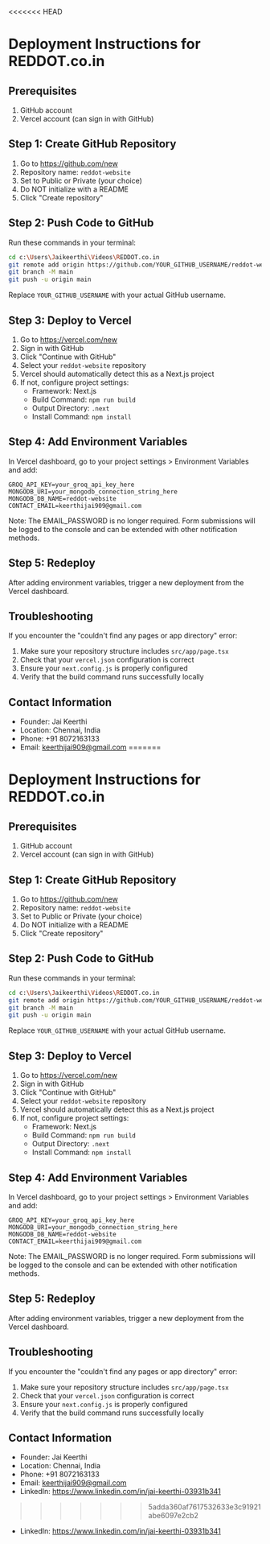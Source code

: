 <<<<<<< HEAD
# Deployment Instructions for REDDOT.co.in

## Prerequisites
1. GitHub account
2. Vercel account (can sign in with GitHub)

## Step 1: Create GitHub Repository
1. Go to https://github.com/new
2. Repository name: `reddot-website`
3. Set to Public or Private (your choice)
4. Do NOT initialize with a README
5. Click "Create repository"

## Step 2: Push Code to GitHub
Run these commands in your terminal:

```bash
cd c:\Users\Jaikeerthi\Videos\REDDOT.co.in
git remote add origin https://github.com/YOUR_GITHUB_USERNAME/reddot-website.git
git branch -M main
git push -u origin main
```

Replace `YOUR_GITHUB_USERNAME` with your actual GitHub username.

## Step 3: Deploy to Vercel
1. Go to https://vercel.com/new
2. Sign in with GitHub
3. Click "Continue with GitHub"
4. Select your `reddot-website` repository
5. Vercel should automatically detect this as a Next.js project
6. If not, configure project settings:
   - Framework: Next.js
   - Build Command: `npm run build`
   - Output Directory: `.next`
   - Install Command: `npm install`

## Step 4: Add Environment Variables
In Vercel dashboard, go to your project settings > Environment Variables and add:

```
GROQ_API_KEY=your_groq_api_key_here
MONGODB_URI=your_mongodb_connection_string_here
MONGODB_DB_NAME=reddot-website
CONTACT_EMAIL=keerthijai909@gmail.com
```

Note: The EMAIL_PASSWORD is no longer required. Form submissions will be logged to the console and can be extended with other notification methods.

## Step 5: Redeploy
After adding environment variables, trigger a new deployment from the Vercel dashboard.

## Troubleshooting
If you encounter the "couldn't find any pages or app directory" error:
1. Make sure your repository structure includes `src/app/page.tsx`
2. Check that your `vercel.json` configuration is correct
3. Ensure your `next.config.js` is properly configured
4. Verify that the build command runs successfully locally

## Contact Information
- Founder: Jai Keerthi
- Location: Chennai, India
- Phone: +91 8072163133
- Email: keerthijai909@gmail.com
=======
# Deployment Instructions for REDDOT.co.in

## Prerequisites
1. GitHub account
2. Vercel account (can sign in with GitHub)

## Step 1: Create GitHub Repository
1. Go to https://github.com/new
2. Repository name: `reddot-website`
3. Set to Public or Private (your choice)
4. Do NOT initialize with a README
5. Click "Create repository"

## Step 2: Push Code to GitHub
Run these commands in your terminal:

```bash
cd c:\Users\Jaikeerthi\Videos\REDDOT.co.in
git remote add origin https://github.com/YOUR_GITHUB_USERNAME/reddot-website.git
git branch -M main
git push -u origin main
```

Replace `YOUR_GITHUB_USERNAME` with your actual GitHub username.

## Step 3: Deploy to Vercel
1. Go to https://vercel.com/new
2. Sign in with GitHub
3. Click "Continue with GitHub"
4. Select your `reddot-website` repository
5. Vercel should automatically detect this as a Next.js project
6. If not, configure project settings:
   - Framework: Next.js
   - Build Command: `npm run build`
   - Output Directory: `.next`
   - Install Command: `npm install`

## Step 4: Add Environment Variables
In Vercel dashboard, go to your project settings > Environment Variables and add:

```
GROQ_API_KEY=your_groq_api_key_here
MONGODB_URI=your_mongodb_connection_string_here
MONGODB_DB_NAME=reddot-website
CONTACT_EMAIL=keerthijai909@gmail.com
```

Note: The EMAIL_PASSWORD is no longer required. Form submissions will be logged to the console and can be extended with other notification methods.

## Step 5: Redeploy
After adding environment variables, trigger a new deployment from the Vercel dashboard.

## Troubleshooting
If you encounter the "couldn't find any pages or app directory" error:
1. Make sure your repository structure includes `src/app/page.tsx`
2. Check that your `vercel.json` configuration is correct
3. Ensure your `next.config.js` is properly configured
4. Verify that the build command runs successfully locally

## Contact Information
- Founder: Jai Keerthi
- Location: Chennai, India
- Phone: +91 8072163133
- Email: keerthijai909@gmail.com
- LinkedIn: https://www.linkedin.com/in/jai-keerthi-03931b341
>>>>>>> 5adda360af7617532633e3c91921abe6097e2cb2
- LinkedIn: https://www.linkedin.com/in/jai-keerthi-03931b341